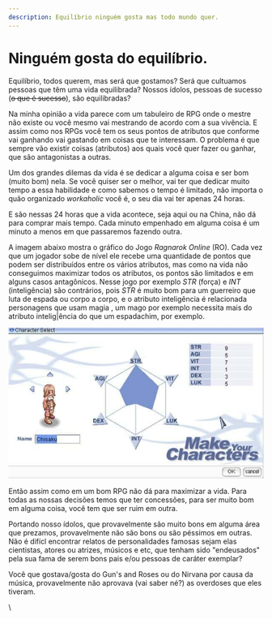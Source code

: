 ```yaml
---
description: Equilíbrio ninguém gosta mas todo mundo quer.
---
```


# Ninguém gosta do equilíbrio.

Equilíbrio, todos querem, mas será que gostamos? Será que cultuamos pessoas que têm uma vida equilibrada? Nossos ídolos, pessoas de sucesso (~~o que é sucesso~~), são equilibradas?

Na minha opinião a vida parece com um tabuleiro de RPG onde o mestre não existe ou você mesmo vai mestrando de acordo com a sua vivência. E assim como nos RPGs você tem os seus pontos de atributos que conforme vai ganhando vai gastando em coisas que te interessam. O problema é que sempre vão existir coisas (atributos) aos quais você quer fazer ou ganhar, que são antagonistas a outras.&#x20;

Um dos grandes dilemas da vida é se dedicar a alguma coisa e ser bom (muito bom) nela. Se você quiser ser o melhor, vai ter que dedicar muito tempo a essa habilidade e como sabemos o tempo é limitado, não importa o quão organizado  _workaholic_ você é, o seu dia vai ter apenas 24 horas.

E são nessas 24 horas que a vida acontece, seja aqui ou na China, não dá para comprar mais tempo. Cada minuto empenhado em alguma coisa é um minuto a menos em que passaremos fazendo outra.&#x20;

A imagem abaixo mostra o gráfico do Jogo _Ragnarok Online_ (RO). Cada vez que um jogador sobe de nível ele recebe uma quantidade de pontos que podem ser distribuídos entre os vários atributos, mas como na vida não conseguimos maximizar todos os atributos, os pontos são limitados e em alguns casos antagônicos. Nesse jogo por exemplo _STR_ (força) e _INT_ (inteligência) são contrários, pois _STR_ é muito bom para um guerreiro que luta de espada ou corpo a corpo, e o atributo inteligência é relacionada personagens que usam magia , um mago por exemplo necessita mais do atributo intelig|ência do que um espadachim, por exemplo.

![](../../.gitbook/assets/grafico-atributos-ragnarok.jpg)

Então assim como em um bom RPG não dá para maximizar a vida. Para todas as nossas decisões temos que ter concessões, para ser muito bom em alguma coisa, você tem que ser ruim em outra.

Portando nosso ídolos, que provavelmente são muito bons em alguma área que prezamos, provavelmente não são bons ou são péssimos em outras. Não é difícl encontrar relatos de personalidades famosas sejam elas cientistas, atores ou atrizes, músicos e etc, que tenham sido "endeusados" pela sua fama de serem bons pais e/ou pessoas de caráter exemplar?

Você que gostava/gosta do Gun's and Roses ou do Nirvana por causa da música, provavelmente não aprovava (vai saber né?) as overdoses que eles tiveram.

\





